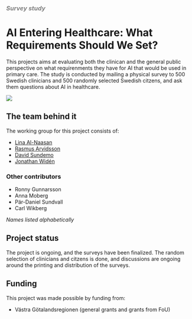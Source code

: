 <h3 style="color: grey;"><i>Survey study</i></h3>

# AI Entering Healthcare: What Requirements Should We Set?

This projects aims at evaluating both the clinican and the general public
perspective on what requirenments they have for AI that would be used in primary
care. The study is conducted by mailing a physical survey to 500 Swedish
clinicians and 500 randomly selected Swedish citzens, and ask them questions
about AI in healthcare.

<img src="/survey_study.webp">

## The team behind it

The working group for this project consists of:
- [Lina Al-Naasan](/About%20PETRA/The%20team#colabs)
- [Rasmus Arvidsson](/About%20PETRA/The%20team#rasmus)
- [David Sundemo](/About%20PETRA/The%20team#david)
- [Jonathan Widén](/About%20PETRA/The%20team#jonathan)

### Other contributors

- Ronny Gunnarsson
- Anna Moberg
- Pär-Daniel Sundvall
- Carl Wikberg

_Names listed alphabetically_

## Project status

The project is ongoing, and the surveys have been finalized. The random
selection of clinicians and citzens is done, and discussions are ongoing around
the printing and distribution of the surveys.

## Funding

This project was made possible by funding from:
 - Västra Götalandsregionen (general grants and grants from FoU)

